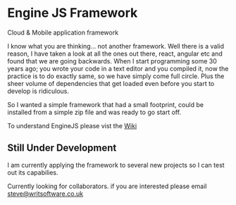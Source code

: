 # Engine JS Framework
Cloud & Mobile application framework

I know what you are thinking... not another framework. Well there is a valid reason, I have taken a look at all the ones out there, react, angular etc and found that we are going backwards. When I start programming some 30 years ago; you wrote your code in a text editor and you compiled it, now the practice is to do exactly same, so we have simply come full circle. Plus the sheer volume of dependencies that get loaded even before you start to develop is ridiculous.

So I wanted a simple framework that had a small footprint, could be installed from a simple zip file and was ready to go start off.

To understand EngineJS please vist the [Wiki](https://github.com/write-software/enginejs/wiki)<br>

## Still Under Development

I am currently applying the framework to several new projects so I can test out its capabilies.

Currently looking for collaborators. if you are interested please email steve@writsoftware.co.uk
